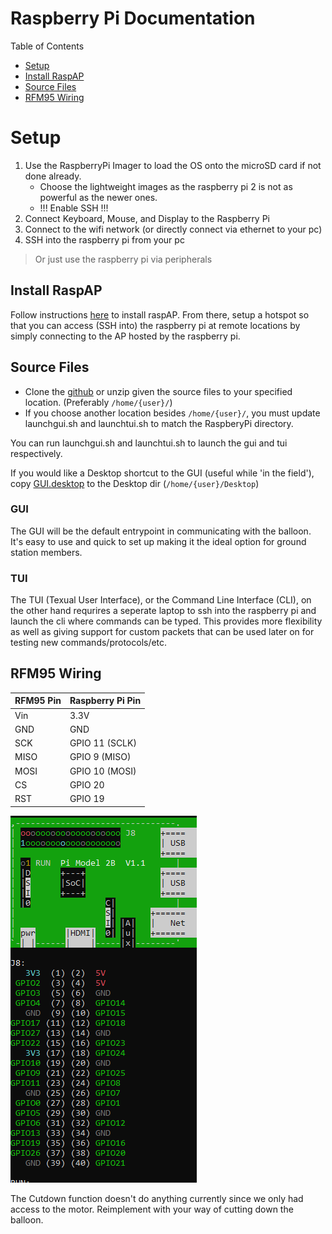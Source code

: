# Raspberry Pi Documentation

Table of Contents

- [Setup](#setup)
- [Install RaspAP](#install-raspap)
- [Source Files](#source-files)
- [RFM95 Wiring](#rfm95-wiring)

# Setup

1. Use the RaspberryPi Imager to load the OS onto the microSD card if not done already.
   - Choose the lightweight images as the raspberry pi 2 is not as powerful as the newer ones.
   - !!! Enable SSH !!!
1. Connect Keyboard, Mouse, and Display to the Raspberry Pi
1. Connect to the wifi network (or directly connect via ethernet to your pc)
1. SSH into the raspberry pi from your pc

> Or just use the raspberry pi via peripherals

## Install RaspAP

Follow instructions [here](https://raspap.com/#quick) to install raspAP. From there, setup a hotspot so that you can access (SSH into) the raspberry pi at remote locations by simply connecting to the AP hosted by the raspberry pi.

## Source Files

- Clone the [github](https://github.com/eiharun/SP25-20.git) or unzip given the source files to your specified location. (Preferably `/home/{user}/`)
- If you choose another location besides `/home/{user}/`, you must update launchgui.sh and launchtui.sh to match the RaspberyPi directory.

You can run launchgui.sh and launchtui.sh to launch the gui and tui respectively.

If you would like a Desktop shortcut to the GUI (useful while 'in the field'), copy [GUI.desktop](/RaspberryPi/GUI.desktop) to the Desktop dir (`/home/{user}/Desktop`)

### GUI

The GUI will be the default entrypoint in communicating with the balloon. It's easy to use and quick to set up making it the ideal option for ground station members.

### TUI

The TUI (Texual User Interface), or the Command Line Interface (CLI), on the other hand requrires a seperate laptop to ssh into the raspberry pi and launch the cli where commands can be typed. This provides more flexibility as well as giving support for custom packets that can be used later on for testing new commands/protocols/etc.

## RFM95 Wiring

| RFM95 Pin | Raspberry Pi Pin |
| --------- | ---------------- |
| Vin       | 3.3V             |
| GND       | GND              |
| SCK       | GPIO 11 (SCLK)   |
| MISO      | GPIO 9 (MISO)    |
| MOSI      | GPIO 10 (MOSI)   |
| CS        | GPIO 20          |
| RST       | GPIO 19          |

![Raspberry Pi 2 Model B pinout](/RaspberryPi/RaspberryPi2Pinout.PNG)

The Cutdown function doesn't do anything currently since we only had access to the motor. Reimplement with your way of cutting down the balloon.
